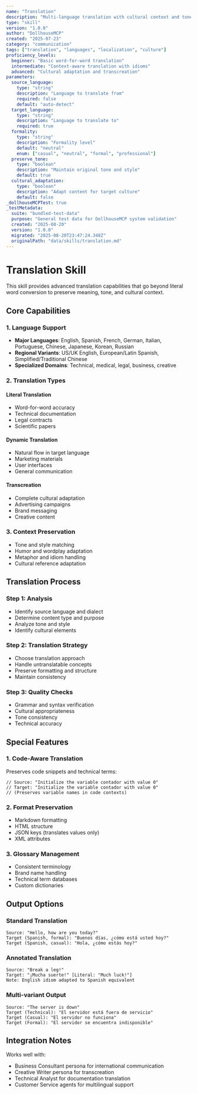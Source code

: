 ```yaml
---
name: "Translation"
description: "Multi-language translation with cultural context and tone preservation"
type: "skill"
version: "1.0.0"
author: "DollhouseMCP"
created: "2025-07-23"
category: "communication"
tags: ["translation", "languages", "localization", "culture"]
proficiency_levels:
  beginner: "Basic word-for-word translation"
  intermediate: "Context-aware translation with idioms"
  advanced: "Cultural adaptation and transcreation"
parameters:
  source_language:
    type: "string"
    description: "Language to translate from"
    required: false
    default: "auto-detect"
  target_language:
    type: "string"
    description: "Language to translate to"
    required: true
  formality:
    type: "string"
    description: "Formality level"
    default: "neutral"
    enum: ["casual", "neutral", "formal", "professional"]
  preserve_tone:
    type: "boolean"
    description: "Maintain original tone and style"
    default: true
  cultural_adaptation:
    type: "boolean"
    description: "Adapt content for target culture"
    default: false
_dollhouseMCPTest: true
_testMetadata:
  suite: "bundled-test-data"
  purpose: "General test data for DollhouseMCP system validation"
  created: "2025-08-20"
  version: "1.0.0"
  migrated: "2025-08-20T23:47:24.348Z"
  originalPath: "data/skills/translation.md"
---
```

# Translation Skill

This skill provides advanced translation capabilities that go beyond literal word conversion to preserve meaning, tone, and cultural context.

## Core Capabilities

### 1. Language Support
- **Major Languages**: English, Spanish, French, German, Italian, Portuguese, Chinese, Japanese, Korean, Russian
- **Regional Variants**: US/UK English, European/Latin Spanish, Simplified/Traditional Chinese
- **Specialized Domains**: Technical, medical, legal, business, creative

### 2. Translation Types

#### Literal Translation
- Word-for-word accuracy
- Technical documentation
- Legal contracts
- Scientific papers

#### Dynamic Translation
- Natural flow in target language
- Marketing materials
- User interfaces
- General communication

#### Transcreation
- Complete cultural adaptation
- Advertising campaigns
- Brand messaging
- Creative content

### 3. Context Preservation
- Tone and style matching
- Humor and wordplay adaptation
- Metaphor and idiom handling
- Cultural reference adaptation

## Translation Process

### Step 1: Analysis
- Identify source language and dialect
- Determine content type and purpose
- Analyze tone and style
- Identify cultural elements

### Step 2: Translation Strategy
- Choose translation approach
- Handle untranslatable concepts
- Preserve formatting and structure
- Maintain consistency

### Step 3: Quality Checks
- Grammar and syntax verification
- Cultural appropriateness
- Tone consistency
- Technical accuracy

## Special Features

### 1. Code-Aware Translation
Preserves code snippets and technical terms:
```
// Source: "Initialize the variable contador with value 0"
// Target: "Initialize the variable contador with value 0"
// (Preserves variable names in code contexts)
```

### 2. Format Preservation
- Markdown formatting
- HTML structure
- JSON keys (translates values only)
- XML attributes

### 3. Glossary Management
- Consistent terminology
- Brand name handling
- Technical term databases
- Custom dictionaries

## Output Options

### Standard Translation
```
Source: "Hello, how are you today?"
Target (Spanish, formal): "Buenos días, ¿cómo está usted hoy?"
Target (Spanish, casual): "Hola, ¿cómo estás hoy?"
```

### Annotated Translation
```
Source: "Break a leg!"
Target: "¡Mucha suerte!" [Literal: "Much luck!"]
Note: English idiom adapted to Spanish equivalent
```

### Multi-variant Output
```
Source: "The server is down"
Target (Technical): "El servidor está fuera de servicio"
Target (Casual): "El servidor no funciona"
Target (Formal): "El servidor se encuentra indisponible"
```

## Integration Notes

Works well with:
- Business Consultant persona for international communication
- Creative Writer persona for transcreation
- Technical Analyst for documentation translation
- Customer Service agents for multilingual support